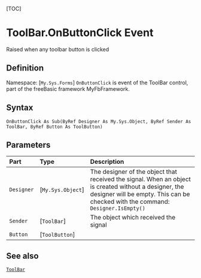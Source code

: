 [TOC]
# ToolBar.OnButtonClick Event
Raised when any toolbar button is clicked
## Definition
Namespace: [`My.Sys.Forms`]
`OnButtonClick` is event of the ToolBar control, part of the freeBasic framework MyFbFramework.
## Syntax
```freeBasic
OnButtonClick As Sub(ByRef Designer As My.Sys.Object, ByRef Sender As ToolBar, ByRef Button As ToolButton)
```

## Parameters

|Part|Type|Description|
| :------------ | :------------ | :------------ |
|`Designer`|[`My.Sys.Object`]|The designer of the object that received the signal. When an object is created without a designer, the designer will be empty. This can be checked with the command: `Designer.IsEmpty()`|
|`Sender`|[`ToolBar`]|The object which received the signal|
|`Button`|[`ToolButton`]||

## See also
[`ToolBar`](ToolBar.md)
